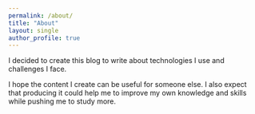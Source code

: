 ```yaml
---
permalink: /about/
title: "About"
layout: single
author_profile: true
---
```

I decided to create this blog to write about technologies I use and challenges I face.

I hope the content I create can be useful for someone else. I also expect that producing it could help me to improve my own knowledge and skills while pushing me to study more.
